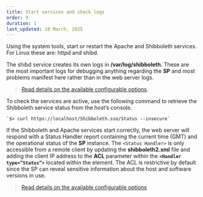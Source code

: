 ```yaml
---
title: Start services and check logs
order: 9
duration: 1
last_updated: 10 March, 2025
---
```


Using the system tools, start or restart the Apache and Shibboleth services. For Linux these are: httpd and shibd.

The shibd service creates its own logs in **/var/log/shibboleth**. These are the most important logs for debugging
anything regarding the **SP** and most problems manifest here rather than in the web server logs.

> [Read details on the available configurable options](https://wiki.shibboleth.net/confluence/display/SP3/Logging).

To check the services are active, use the following command to retrieve the Shibboleth service status from the host’s console.

    `$> curl https://localhost/Shibboleth.sso/Status --insecure`

If the Shibboleth and Apache services start correctly, the web server will respond with a Status Handler report
containing the current time (GMT) and the operational status of the **SP** instance. The `<Status Handler>` is only
accessible from a remote client by updating the **shibboleth2.xml** file and adding the client IP address to the
**ACL** parameter within the **`<Handler type=”Status”>`** located within the <Sessions> element. The ACL is
restrictive by default since the SP can reveal sensitive information about the host and software
versions in use.

> [Read details on the available configurable options](https://shibboleth.atlassian.net/wiki/spaces/SP3/pages/2065334870/Status+Handler)